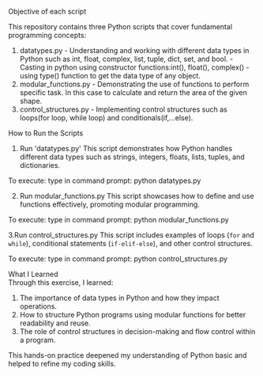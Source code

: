 
Objective of each script

This repository contains three Python scripts that cover fundamental programming concepts:  
1. datatypes.py - Understanding and working with different data types in Python such as int, float, complex, list, tuple, dict, set, and bool.
                 - Casting in python using constructor functions:int(), float(), complex()
                 - using type() function to get the data type of any object.
2. modular_functions.py - Demonstrating the use of functions to perform specific task. In this case to  calculate and return the area of the given shape.
3. control_structures.py - Implementing control structures such as loops(for loop, while loop) and conditionals(if,...else).


 How to Run the Scripts  

1. Run 'datatypes.py'
This script demonstrates how Python handles different data types such as strings, integers, floats, lists, tuples, and dictionaries.  

 To execute: 
type in command prompt:
         python datatypes.py

2. Run modular_functions.py
This script showcases how to define and use functions effectively, promoting modular programming.  

To execute: 
type in command prompt:
                   python modular_functions.py


3.Run control_structures.py
This script includes examples of loops (`for` and `while`), conditional statements (`if-elif-else`), and other control structures.  

To execute:
type in command prompt:
        python control_structures.py


 What I Learned  
Through this exercise, I learned:  
 1) The importance of data types in Python and how they impact operations.  
 2) How to structure Python programs using modular functions for better readability and reuse.  
 3) The role of control structures in decision-making and flow control within a program.

This hands-on practice deepened my understanding of Python basic and helped to refine my coding skills. 




